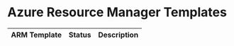 # Azure Resource Manager Templates
| ARM Template | Status | Description |
| ------------ | ------ | ----------- |
